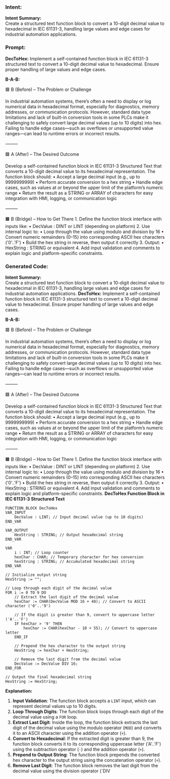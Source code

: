 ### Intent:
**Intent Summary:**  
Create a structured text function block to convert a 10-digit decimal value to hexadecimal in IEC 61131-3, handling large values and edge cases for industrial automation applications.

### Prompt:
**DecToHex:**
Implement a self-contained function block in IEC 61131-3 structured text to convert a 10-digit decimal value to hexadecimal. Ensure proper handling of large values and edge cases.

**B-A-B:**

🟥 B (Before) – The Problem or Challenge

In industrial automation systems, there’s often a need to display or log numerical data in hexadecimal format, especially for diagnostics, memory addresses, or communication protocols. However, standard data type limitations and lack of built-in conversion tools in some PLCs make it challenging to safely convert large decimal values (up to 10 digits) into hex. Failing to handle edge cases—such as overflows or unsupported value ranges—can lead to runtime errors or incorrect results.

⸻

🟩 A (After) – The Desired Outcome

Develop a self-contained function block in IEC 61131-3 Structured Text that converts a 10-digit decimal value to its hexadecimal representation. The function block should:
	•	Accept a large decimal input (e.g., up to 9999999999)
	•	Perform accurate conversion to a hex string
	•	Handle edge cases, such as values at or beyond the upper limit of the platform’s numeric range
	•	Return the result as a STRING or ARRAY of characters for easy integration with HMI, logging, or communication logic

⸻

🟧 B (Bridge) – How to Get There
	1.	Define the function block interface with inputs like:
	•	DecValue : DINT or LINT (depending on platform)
	2.	Use internal logic to:
	•	Loop through the value using modulo and division by 16
	•	Convert numeric remainders (0–15) into corresponding ASCII hex characters ('0'..'F')
	•	Build the hex string in reverse, then output it correctly
	3.	Output:
	•	HexString : STRING or equivalent
	4.	Add input validation and comments to explain logic and platform-specific constraints.

### Generated Code:
**Intent Summary:**  
Create a structured text function block to convert a 10-digit decimal value to hexadecimal in IEC 61131-3, handling large values and edge cases for industrial automation applications.
**DecToHex:**
Implement a self-contained function block in IEC 61131-3 structured text to convert a 10-digit decimal value to hexadecimal. Ensure proper handling of large values and edge cases.

**B-A-B:**

🟥 B (Before) – The Problem or Challenge

In industrial automation systems, there’s often a need to display or log numerical data in hexadecimal format, especially for diagnostics, memory addresses, or communication protocols. However, standard data type limitations and lack of built-in conversion tools in some PLCs make it challenging to safely convert large decimal values (up to 10 digits) into hex. Failing to handle edge cases—such as overflows or unsupported value ranges—can lead to runtime errors or incorrect results.

⸻

🟩 A (After) – The Desired Outcome

Develop a self-contained function block in IEC 61131-3 Structured Text that converts a 10-digit decimal value to its hexadecimal representation. The function block should:
	•	Accept a large decimal input (e.g., up to 9999999999)
	•	Perform accurate conversion to a hex string
	•	Handle edge cases, such as values at or beyond the upper limit of the platform’s numeric range
	•	Return the result as a STRING or ARRAY of characters for easy integration with HMI, logging, or communication logic

⸻

🟧 B (Bridge) – How to Get There
	1.	Define the function block interface with inputs like:
	•	DecValue : DINT or LINT (depending on platform)
	2.	Use internal logic to:
	•	Loop through the value using modulo and division by 16
	•	Convert numeric remainders (0–15) into corresponding ASCII hex characters ('0'..'F')
	•	Build the hex string in reverse, then output it correctly
	3.	Output:
	•	HexString : STRING or equivalent
	4.	Add input validation and comments to explain logic and platform-specific constraints. **DecToHex Function Block in IEC 61131-3 Structured Text**

```structuredtext
FUNCTION_BLOCK DecToHex
VAR_INPUT
    DecValue : LINT; // Input decimal value (up to 10 digits)
END_VAR

VAR_OUTPUT
    HexString : STRING; // Output hexadecimal string
END_VAR

VAR
    i : INT; // Loop counter
    hexChar : CHAR; // Temporary character for hex conversion
    hexString : STRING; // Accumulated hexadecimal string
END_VAR

// Initialize output string
HexString := "";

// Loop through each digit of the decimal value
FOR i := 0 TO 9 DO
    // Extract the last digit of the decimal value
    hexChar := CHAR(DecValue MOD 16 + 48); // Convert to ASCII character ('0'..'9')
    
    // If the digit is greater than 9, convert to uppercase letter ('A'..'F')
    IF hexChar > '9' THEN
        hexChar := CHAR(hexChar - 10 + 55); // Convert to uppercase letter
    END_IF
    
    // Prepend the hex character to the output string
    HexString := hexChar + HexString;
    
    // Remove the last digit from the decimal value
    DecValue := DecValue DIV 16;
END_FOR

// Output the final hexadecimal string
HexString := HexString;
```

**Explanation:**

1.  **Input Validation**: The function block accepts a `LINT` input, which can represent decimal values up to 10 digits.
2.  **Loop Through Digits**: The function block loops through each digit of the decimal value using a `FOR` loop.
3.  **Extract Last Digit**: Inside the loop, the function block extracts the last digit of the decimal value using the modulo operator (`MOD`) and converts it to an ASCII character using the addition operator (`+`).
4.  **Convert to Hexadecimal**: If the extracted digit is greater than 9, the function block converts it to its corresponding uppercase letter ('A'..'F') using the subtraction operator (`-`) and the addition operator (`+`).
5.  **Prepend to Output String**: The function block prepends the converted hex character to the output string using the concatenation operator (`+`).
6.  **Remove Last Digit**: The function block removes the last digit from the decimal value using the division operator (`DIV
